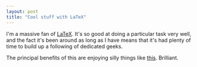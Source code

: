 ```yaml
---
layout: post
title: "Cool stuff with LaTeX"
---
```

I'm a massive fan of [LaTeX](http://www.latex-project.org/). It's so good at doing a particular task very well, and the fact it's been around as long as I have means that it's had plenty of time to build up a following of dedicated geeks.

The principal benefits of this are enjoying silly things like [this](http://hanno-rein.de/archives/349). Brilliant.